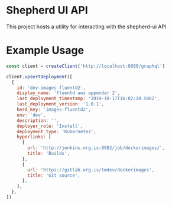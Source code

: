 # Shepherd UI API

This project hosts a utility for interacting with the shepherd-ui API

# Example Usage

```js
const client = createClient('http://localhost:8080/graphql')

client.upsertDeployment([
  {
    id: 'dev-images-fluentd2',
    display_name: 'Fluentd aws appender 2',
    last_deployment_timestamp: '2019-10-17T16:02:20.500Z',
    last_deployment_version: '1.0.1',
    herd_key: 'images-fluentd2',
    env: 'dev',
    description: '',
    deployer_role: 'Install',
    deployment_type: 'Kubernetes',
    hyperlinks: [
      {
        url: 'http://jenkins.org.is:8082/job/dockerimages/',
        title: 'Builds',
      },
      {
        url: 'https://gitlab.org.is/tmdev/dockerimages',
        title: 'Git source',
      },
    ],
  },
])
```
